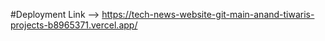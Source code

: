 #Deployment Link --> https://tech-news-website-git-main-anand-tiwaris-projects-b8965371.vercel.app/
